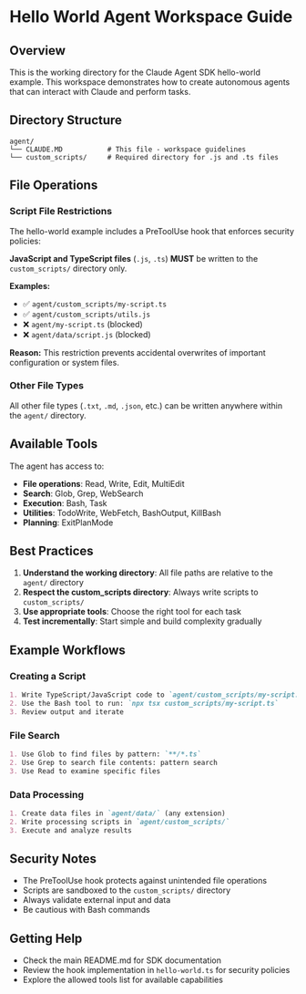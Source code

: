 # Hello World Agent Workspace Guide

## Overview
This is the working directory for the Claude Agent SDK hello-world example. This workspace demonstrates how to create autonomous agents that can interact with Claude and perform tasks.

## Directory Structure

```
agent/
└── CLAUDE.MD           # This file - workspace guidelines
└── custom_scripts/     # Required directory for .js and .ts files
```

## File Operations

### Script File Restrictions
The hello-world example includes a PreToolUse hook that enforces security policies:

**JavaScript and TypeScript files** (`.js`, `.ts`) **MUST** be written to the `custom_scripts/` directory only.

**Examples:**
- ✅ `agent/custom_scripts/my-script.ts`
- ✅ `agent/custom_scripts/utils.js`
- ❌ `agent/my-script.ts` (blocked)
- ❌ `agent/data/script.js` (blocked)

**Reason:** This restriction prevents accidental overwrites of important configuration or system files.

### Other File Types
All other file types (`.txt`, `.md`, `.json`, etc.) can be written anywhere within the `agent/` directory.

## Available Tools

The agent has access to:
- **File operations**: Read, Write, Edit, MultiEdit
- **Search**: Glob, Grep, WebSearch
- **Execution**: Bash, Task
- **Utilities**: TodoWrite, WebFetch, BashOutput, KillBash
- **Planning**: ExitPlanMode

## Best Practices

1. **Understand the working directory**: All file paths are relative to the `agent/` directory
2. **Respect the custom_scripts directory**: Always write scripts to `custom_scripts/`
3. **Use appropriate tools**: Choose the right tool for each task
4. **Test incrementally**: Start simple and build complexity gradually

## Example Workflows

### Creating a Script
```markdown
1. Write TypeScript/JavaScript code to `agent/custom_scripts/my-script.ts`
2. Use the Bash tool to run: `npx tsx custom_scripts/my-script.ts`
3. Review output and iterate
```

### File Search
```markdown
1. Use Glob to find files by pattern: `**/*.ts`
2. Use Grep to search file contents: pattern search
3. Use Read to examine specific files
```

### Data Processing
```markdown
1. Create data files in `agent/data/` (any extension)
2. Write processing scripts in `agent/custom_scripts/`
3. Execute and analyze results
```

## Security Notes

- The PreToolUse hook protects against unintended file operations
- Scripts are sandboxed to the `custom_scripts/` directory
- Always validate external input and data
- Be cautious with Bash commands

## Getting Help

- Check the main README.md for SDK documentation
- Review the hook implementation in `hello-world.ts` for security policies
- Explore the allowed tools list for available capabilities
